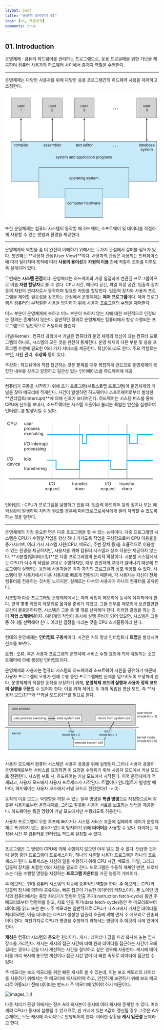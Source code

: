 ```yaml
---
layout: post
title: "공룡책 요약하기 01"
tags: [os, 개발상식]
comments: true
---
```


##  01. Introduction

운영체제
: 컴퓨터 하드웨어를 관리하는 프로그램으로, 응용 프로글매을 위한 기반을 제공하며 컴퓨터 사용자와 하드웨어 사이에서 중재자 역할을 수행한다.

--- 
운영체제는 다양한 사용자를 위해 다양한 응용 프로그램간의 하드웨어 사용을 제어하고 조정한다. 

![images_1_1](./images/1_1.PNG)

또한 운영체제는 컴퓨터 시스템이 동작할 때 하드웨어, 소프트웨어 및 데이터를 적절하게 사용할 수 있는 방법과 환경을 제공한다.



---

운영체제의 역할을 좀 더 완전히 이해하기 위해서는 두가지 관점에서 살펴볼 필요가 있다.
첫번째는 **사용자 관점(User View)**이다.
사용자의 관점은 사용되는 인터페이스에 따라 달라지며 목적에 따라 **사용의 용이성**과 **자원의 이용** 간에 적절히 조화를 이루도록 설계되어 있다.

두번째는 **시스템 관점**이다.
운영체제는 하드웨어와 가장 밀접하게 연관된 프로그램이므로 이를 **자원 할당자**로 볼 수 있다.
CPU 시간, 메모리 공간, 파일 저장 공간, 입출력 장치 등의 자원의 관리자로서 동작하며 필요한 자원을 할당한다.
입출력 장치와 사용자 프로그램을 제어할 필요성을 강조하는 관점에서 운영체제는 **제어 프로그램**이다.
제어 프로그램은 컴퓨터의 부적절한 사용을 방지하기 위해 사용자 프로그램의 수행을 제어한다.



어느 부분이 운영체제에 속하고 어느 부분이 속하지 않는 지에 대한 보편적으로 인정되는 정의는 존재하지 않는다.
일반적인 정의로 운영체제는 컴퓨터에서 항상 수행되는 프로그램으로 일반적으로 커널이라 불린다.

커널(Kernel)
: 컴퓨터 과학에서 커널은 컴퓨터의 운영 체제의 핵심이 되는 컴퓨터 프로그램의 하나로, 시스템의 모든 것을 완전히 통제한다. 운영 체제의 다른 부분 및 응용 프로그램 수행에 필요한 여러 가지 서비스를 제공한다. 핵심이라고도 한다. 주요 역할로는 보안, 자원 관리, **추상화** 등이 있다.

추상화
: 하드웨어에 직접 접근하는 것은 문제를 매우 복잡하게 만드므로 운영체제의 복잡한 내부를 감추고 깔끔하고 일관성 있는 인터페이스를 하드웨어에 제공



---

컴퓨터가 구동을 시작하기 위해 초기 프로그램(부트스트랩 프로그램)이 운영체제의 커널을 찾아 메모리에 적재한다.
사건이 발생하면 하드웨어나 소프트웨어로부터 발생한 **인터럽트(interrupt)**에 의해 신호가 보내어진다. 하드웨어는 시스템 버스를 통해 
CPU에 신호를 보내서, 소프트웨어는 시스템 호출이라 불리는 특별한 연산을 실행하여 인터럽트를 발생시킬 수 있다.

![images_1_2](./images/1_2.PNG)

인터럽트
: CPU가 프로그램을 실행하고 있을 때, 입출력 하드웨어 등의 장치나 또는 예외상황이 발생하여 처리가 필요할 경우에 마이크로프로세서에게 알려 처리할 수 있도록 하는 것을 말한다.


---

운영체제의 가장 중요한 면은 다중 프로그램을 할 수 있는 능력이다. 다중 프로그래밍 시스템은 CPU가 수행할 작업을 항상 하나 가지도록 작업을 구성함으로써 CPU 이용률을 증가시키며, 여러 가지 시스템 자원(CPU, 메모리, 주변 장치 등)을 효율적으로 이용할 수 있는 환경을 제공하지만, 사용자를 위해 컴퓨터 시스템과 상호 작용은 제공하지 않는다. **시분할(멀티테스킹)**은 다중 프로그래밍의 논리적 확장이다. 시분할 시스템에서는 CPU가 다수의 작업을 교대로 수행하지만, 매우 빈번하게 교대가 일어나기 때문에 프로그램이 실행되는 동안에 사용자들은 각자 자기의 프로그램과 상호 작용할 수 있다. 시스템이 한 사용자에서 다음 사용자로 빠르게 전환되기 때문에, 각 사용자는 자신이 전체 컴퓨터를 전용하는 것처럼 느끼지만, 실제로는 다수의 사용자가 하나의 컴퓨터를 공유한다.

시분할과 다중 프로그래밍 운영체제에서는 여러 작업이 메모리에 동시에 유지되어야 한다. 만약 몇몇 작업이 메모리로 옮겨올 준비가 되었고, 그들 전부를 메모리에 보관할만한 공간이 불충분하다면, 시스템은 그들 중 몇 개를 선택해야 한다. 이러한 결정을 하는 것이 **작업 스케줄링**이다. 여러개의 작업이 동시에 실행 준비가 되어 있으면, 시스템은 그들 중 하나를 선택해야 한다. 이러한 결정을 내리는 것을 CPU 스케줄링이라 한다. 


---

현대의 운영체제는 **인터럽트 구동식**이다. 사건은 거의 항상 인터럽트나 **트랩**을 발생시켜 신호를 보낸다.  

트랩
: 오류, 혹은 사용자 프로그램의 운영체제 서비스 수행 요청에 의해 유발되는 소프트웨어에 의해 생성된 인터럽트이다.

운영체제와 사용자는 컴퓨터 시스템의 하드웨어와 소프트웨어 자원을 공유하기 때문에 사용자 프로그램의 오류가 현재 수행 중인 프로그램에만 문제를 일으키도록 보장해야 한다.
운영체제의 적절한 동작을 보장하기 위해, **운영체제 코드의 실행과 사용자 정의 코드의 실행을 구분**할 수 있어야 한다. 이를 위해 적어도 두 개의 독립된 연산 모드, 
즉 **사용자 모드(1)**와 **커널 모드(0)**를 필요로 한다.


![images_1_3](./images/1_3.PNG)


사용자 모드에서 컴퓨터 시스템은 사용자 응용을 위해 실행된다.그러나 사용자 응용이 운영체제로부터 서비스를 요청하면 이 요청을 수행하기 위해 사용자 모드에서 커널 모드로 전환한다.
시스템 부트 시, 하드웨어는 커널 모드에서 시작된다. 이어 운영체제가 적재되고, 사용자 모드에서 사용자 프로세스가 시작된다. 트랩이나 인터럽트가 발생할 때마다, 하드웨어는 사용자 모드에서 커널 모드로 전환한다(1 -> 0).

동작의 이중 모드는 악영향을 끼칠 수 있는 일부 명령을 **특권 명령**으로 지정함으로써 잘못된 사용자로부터 운영체제를, 그리고 잘못된 사용자 서로를 보호하는 방법을 제공한다. 하드웨어는 특권 명령이 커널 모드에서만 수행되도록 허용한다.


사용자 프로그램이 무한 루프에 빠지거나 시스템 서비스 호출에 실패하여 제어가 운영체제로 복귀하지 않는 경우가 없도록 방지하기 위해 **타이머**를 사용할 수 있다. 타이머는 지정된 시간 후 컴퓨터를 인터럽트 하도록 설정할 수 있다. 


---

프로그램은 그 명령이 CPU에 의해 수행되지 않으면 아무 일도 할 수 없다. 언급한 것처럼 실행 중인 프로그램이 프로세스이다. 하나의 시분할 사용자 프로그램은 하나의 프로세스가 된다. 프로세스는 자신의 일을 수행하기 위해 CPU 시간, 메모리, 파일, 그리고 입출력 장치를 포함한 여러 자원을 필요로 한다. 프로그램은 수동적 개체인 반면, 프로세스는 다음 수행할 명령을 지정하는 **프로그램 카운터**를 가진 능동적 개체이다. 



주 메모리는 현대 컴퓨터 시스템의 작동에 중추적인 역할을 한다. 주 메모리는 CPU와 입출력 장치에 의하여 공유되는, 빠른 접근이 가능한 데이터의 저장소이다. 폰 노이만 방식의 컴퓨터에서는 중앙 처리기가 명령어 인출 주기(instruction fetch-cycle) 동안 주 메모리로부터 명령어를 읽고, 자료 인출 주기(data fetch-cycle)동안 주 메모리로부터 데이터를 읽고 또한 쓴다. 주 메모리는 일반적으로 CPU가 디스크에서 가져온 데이터를 처리하려면, 이들 데이터는 CPU가 생성한 입출력 호출에 의해 먼저 주 메모리로 전송되어야 한다. 마찬가지로 CPU가 명령을 수행하기 위해서는 명령이 주 메모리 내에 있어야 한다.

**캐싱**은 컴퓨터 시스템의 중요한 원리이다. 
캐시
: 데이터나 값을 미리 복사해 놓는 임시 장소를 가리킨다. 캐시는 캐시의 접근 시간에 비해 원래 데이터를 접근하는 시간이 오래 걸리는 경우나 값을 다시 계산하는 시간을 절약하고 싶은 경우에 사용한다. 캐시에 데이터를 미리 복사해 놓으면 계산이나 접근 시간 없이 더 빠른 속도로 데이터에 접근할 수 있다.

주 메모리는 보조 메모리를 위한 빠른 캐시로 볼 수 있는데, 이는 보조 메모리의 데이터를 사용하기 위해서는 주 메모리에 복사되어야 하고, 안전하게 보관하기 위해 보조 메모리로 이동되기 전에 데이터는 반드시 주 메모미에 있어야 하기 때문이다.

![images_1_4](./1_4.PNG)

다중 처리기 환경 하에서는 정수 A의 복사본이 동시에 여러 캐시에 존재할 수 있다. 여러 개의 CPU가 동시에 실행될 수 있으므로, 한 캐시에 있는 A값이 갱신될 경우 그것은 A가 존재하는 모든 캐시에 즉각적으로 반영되어야 한다. 이러한 상황을 **캐시 일관성** 문제라고 한다.
